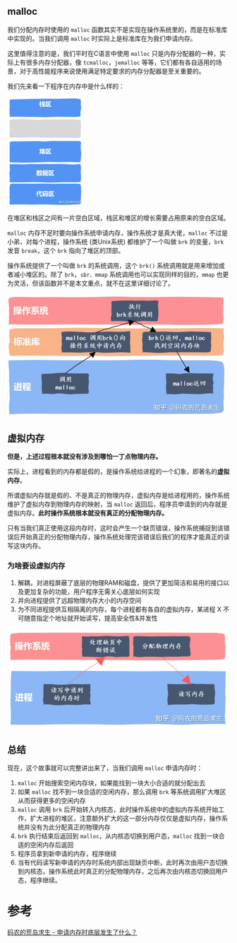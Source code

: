 ## malloc

我们分配内存时使用的 `malloc` 函数其实不是实现在操作系统里的，而是在标准库中实现的。当我们调用 `malloc` 时实际上是标准库在为我们申请内存。

这里值得注意的是，我们平时在C语言中使用 `malloc` 只是内存分配器的一种，实际上有很多内存分配器，像 `tcmalloc`，`jemalloc` 等等，它们都有各自适用的场景，对于高性能程序来说使用满足特定要求的内存分配器是至关重要的。



我们先来看一下程序在内存中是什么样的：

<img src="assets/v2-f86043a1e75ded759e42d415afb1a197_1440w.jpeg" alt="v2-f86043a1e75ded759e42d415afb1a197_1440w" style="zoom:33%;" />



在堆区和栈区之间有一片空白区域，栈区和堆区的增长需要占用原来的空白区域。

`malloc` 内存不足时要向操作系统申请内存，操作系统才是真大佬，`malloc` 不过是小弟，对每个进程，操作系统 (类Unix系统) 都维护了一个叫做 `brk` 的变量，`brk` 发音 `break`，这个 `brk` 指向了堆区的顶部。

操作系统提供了一个叫做 `brk` 的系统调用，这个 `brk()` 系统调用就是用来增加或者减小堆区的。除了 `brk`，`sbr、mmap` 系统调用也可以实现同样的目的，`mmap` 也更为灵活，但该函数并不是本文重点，就不在这里详细讨论了。

<img src="assets/v2-d332f6abe81dc848b62cc2f1c111f861_1440w.jpeg" alt="v2-d332f6abe81dc848b62cc2f1c111f861_1440w" style="zoom:60%;" />



## 虚拟内存

**但是，上述过程根本就没有涉及到哪怕一丁点物理内存。**

实际上，进程看到的内存都是假的，是操作系统给进程的一个幻象，即著名的**虚拟内存**。

所谓虚拟内存就是假的、不是真正的物理内存，虚拟内存是给进程用的，操作系统维护了虚拟内存到物理内存的映射，当 `malloc` 返回后，程序员申请到的内存就是虚拟内存。**此时操作系统根本就没有真正的分配物理内存。**

只有当我们真正使用这段内存时，这时会产生一个缺页错误，操作系统捕捉到该错误后开始真正的分配物理内存，操作系统处理完该错误后我们的程序才能真正的读写这块内存。



### 为啥要设虚拟内存

1. 解耦，对进程屏蔽了底层的物理RAM和磁盘，提供了更加简洁和易用的接口以及更加复杂的功能，用户程序无需关心底层如何实现
2. 并向进程提供了远超物理内存大小的内存空间
3. 为不同进程提供互相隔离的内存，每个进程都有各自的虚拟内存，某进程 X 不可随意指定个地址就开始读写，提高安全性&并发性

<img src="assets/v2-ea531f482dd21ee5dee88959660e3be3_1440w.jpeg" alt="v2-ea531f482dd21ee5dee88959660e3be3_1440w" style="zoom:60%;" />



## 总结

现在，这个故事就可以完整讲出来了，当我们调用 `malloc` 申请内存时：

1. `malloc` 开始搜索空闲内存块，如果能找到一块大小合适的就分配出去
2. 如果 `malloc` 找不到一块合适的空闲内存，那么调用 `brk` 等系统调用扩大堆区从而获得更多的空闲内存
3. `malloc` 调用 `brk` 后开始转入内核态，此时操作系统中的虚拟内存系统开始工作，扩大进程的堆区，注意额外扩大的这一部分内存仅仅是虚拟内存，操作系统并没有为此分配真正的物理内存
4. `brk` 执行结束后返回到 `malloc`，从内核态切换到用户态，`malloc` 找到一块合适的空闲内存后返回
5. 程序员拿到新申请的内存，程序继续
6. 当有代码读写新申请的内存时系统内部出现缺页中断，此时再次由用户态切换到内核态，操作系统此时真正的分配物理内存，之后再次由内核态切换回用户态，程序继续。



# 参考

[码农的荒岛求生 - 申请内存时底层发生了什么？](https://zhuanlan.zhihu.com/p/367386292)